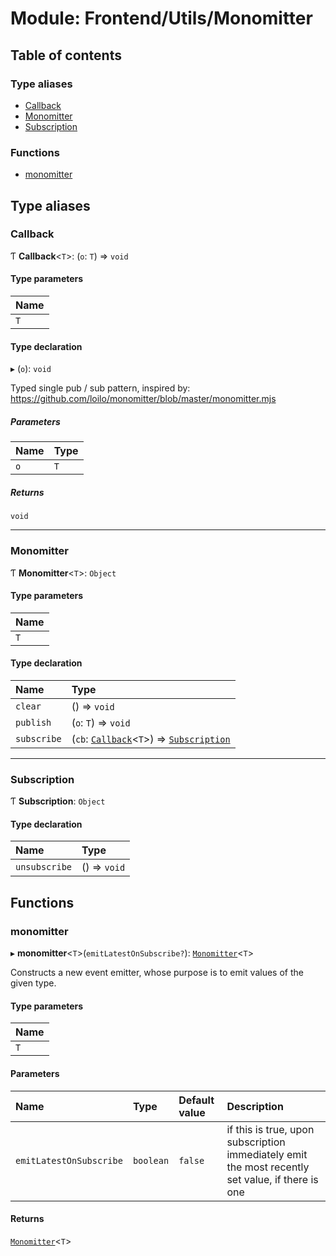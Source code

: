 # Module: Frontend/Utils/Monomitter

## Table of contents

### Type aliases

- [Callback](Frontend_Utils_Monomitter.md#callback)
- [Monomitter](Frontend_Utils_Monomitter.md#monomitter)
- [Subscription](Frontend_Utils_Monomitter.md#subscription)

### Functions

- [monomitter](Frontend_Utils_Monomitter.md#monomitter)

## Type aliases

### Callback

Ƭ **Callback**<`T`\>: (`o`: `T`) => `void`

#### Type parameters

| Name |
| :--- |
| `T`  |

#### Type declaration

▸ (`o`): `void`

Typed single pub / sub pattern, inspired by:
https://github.com/loilo/monomitter/blob/master/monomitter.mjs

##### Parameters

| Name | Type |
| :--- | :--- |
| `o`  | `T`  |

##### Returns

`void`

---

### Monomitter

Ƭ **Monomitter**<`T`\>: `Object`

#### Type parameters

| Name |
| :--- |
| `T`  |

#### Type declaration

| Name        | Type                                                                                                                             |
| :---------- | :------------------------------------------------------------------------------------------------------------------------------- |
| `clear`     | () => `void`                                                                                                                     |
| `publish`   | (`o`: `T`) => `void`                                                                                                             |
| `subscribe` | (`cb`: [`Callback`](Frontend_Utils_Monomitter.md#callback)<`T`\>) => [`Subscription`](Frontend_Utils_Monomitter.md#subscription) |

---

### Subscription

Ƭ **Subscription**: `Object`

#### Type declaration

| Name          | Type         |
| :------------ | :----------- |
| `unsubscribe` | () => `void` |

## Functions

### monomitter

▸ **monomitter**<`T`\>(`emitLatestOnSubscribe?`): [`Monomitter`](Frontend_Utils_Monomitter.md#monomitter)<`T`\>

Constructs a new event emitter, whose purpose is to emit values of the given type.

#### Type parameters

| Name |
| :--- |
| `T`  |

#### Parameters

| Name                    | Type      | Default value | Description                                                                                      |
| :---------------------- | :-------- | :------------ | :----------------------------------------------------------------------------------------------- |
| `emitLatestOnSubscribe` | `boolean` | `false`       | if this is true, upon subscription immediately emit the most recently set value, if there is one |

#### Returns

[`Monomitter`](Frontend_Utils_Monomitter.md#monomitter)<`T`\>

